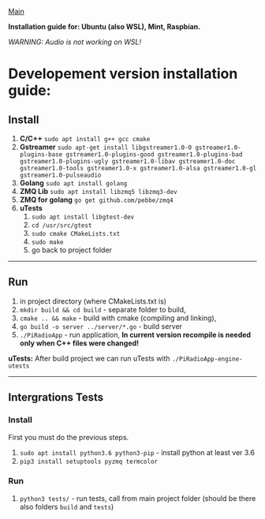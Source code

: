 [Main](README.md)

**Installation guide for: Ubuntu (also WSL), Mint, Raspbian.**

_WARNING: Audio is not working on WSL!_
# Developement version installation guide:
## Install

1. **C/C++** `sudo apt install g++ gcc cmake`
2. **Gstreamer** `sudo apt-get install libgstreamer1.0-0 gstreamer1.0-plugins-base gstreamer1.0-plugins-good gstreamer1.0-plugins-bad gstreamer1.0-plugins-ugly gstreamer1.0-libav gstreamer1.0-doc gstreamer1.0-tools gstreamer1.0-x gstreamer1.0-alsa gstreamer1.0-gl gstreamer1.0-pulseaudio`
3. **Golang** `sudo apt install golang`
4. **ZMQ Lib** `sudo apt install libzmq5 libzmq3-dev`
5. **ZMQ for golang** `go get github.com/pebbe/zmq4`
6. **uTests** 
   1. `sudo apt install libgtest-dev`
   2. `cd /usr/src/gtest`
   3. `sudo cmake CMakeLists.txt`
   4. `sudo make`
   5. go back to project folder
***

## Run
1. in project directory (where CMakeLists.txt is)
2. `mkdir build && cd build` - separate folder to build,
3. `cmake .. && make` - build with cmake (compiling and linking),
4. `go build -o server ../server/*.go` - build server 
5. `./PiRadioApp` - run application,
**In current version recompile is needed only when C++ files were changed!**

**uTests:** After build project we can run uTests with `./PiRadioApp-engine-utests`

*** 
## Intergrations Tests
### Install
First you must do the previous steps.
1. `sudo apt install python3.6 python3-pip` - install python at least ver 3.6
2. `pip3 install setuptools pyzmq termcolor`
### Run
1. `python3 tests/` - run tests, call from main project folder (should be there also folders `build` and `tests`)
